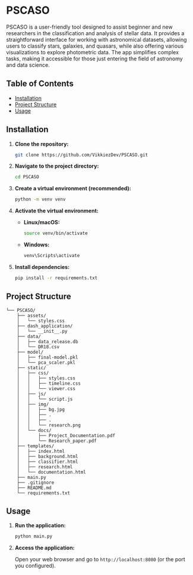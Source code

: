 # PSCASO

PSCASO is a user-friendly tool designed to assist beginner and new researchers in the classification and analysis of stellar data. It provides a straightforward interface for working with astronomical datasets, allowing users to classify stars, galaxies, and quasars, while also offering various visualizations to explore photometric data. The app simplifies complex tasks, making it accessible for those just entering the field of astronomy and data science.
## Table of Contents

- [Installation](#installation)
- [Project Structure](#project-structure)
- [Usage](#usage)

## Installation

1. **Clone the repository:**

    ```bash
    git clone https://github.com/VikkiezDev/PSCASO.git
    ```

2. **Navigate to the project directory:**

    ```bash
    cd PSCASO
    ```

3. **Create a virtual environment (recommended):**

    ```bash
    python -m venv venv
    ```


4. **Activate the virtual environment:**

    * **Linux/macOS:**
        ```bash
        source venv/bin/activate
        ```

    * **Windows:**
        ```bash
        venv\Scripts\activate
        ```

5. **Install dependencies:**

    ```bash
    pip install -r requirements.txt
    ```

## Project Structure
```
└── PSCASO/
    ├── assets/
    │   └── styles.css
    ├── dash_application/
    │   └── __init__.py
    ├── data/
    │   ├── data_release.db
    │   └── DR18.csv
    ├── model/
    │   ├── final-model.pkl
    │   └── pca_scaler.pkl
    ├── static/
    │   ├── css/
    │   │   ├── styles.css
    │   │   ├── timeline.css
    │   │   └── viewer.css
    │   ├── js/
    │   │   └── script.js
    │   ├── img/
    │   │   ├── bg.jpg
    │   │   ├── .
    │   │   ├── .
    │   │   └── research.png
    │   └── docs/
    │       ├── Project_Documentation.pdf
    │       └── Research_paper.pdf
    ├── templates/
    │   ├── index.html
    │   ├── background.html
    │   ├── classifier.html
    │   ├── research.html
    │   └── documentation.html
    ├── main.py
    ├── .gitignore
    ├── README.md
    └── requirements.txt
```
## Usage

1. **Run the application:**
    ```bash
    python main.py
    ```
2. **Access the application:**

   Open your web browser and go to `http://localhost:8080` (or the port you configured).
